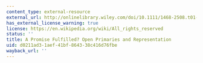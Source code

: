 ```yaml
---
content_type: external-resource
external_url: http://onlinelibrary.wiley.com/doi/10.1111/1468-2508.t01-2-00009/abstract?systemMessage=Wiley+Online+Library+will+be+disrupted+Saturday%2C+15+March+from+10%3A00-12%3A00+GMT+%2806%3A00-08%3A00+EDT%29+for+essential+maintenance
has_external_license_warning: true
license: https://en.wikipedia.org/wiki/All_rights_reserved
status: ''
title: A Promise Fulfilled? Open Primaries and Representation
uid: d0211ad3-1aef-41bf-8643-38c416d76fbe
wayback_url: ''
---
```

